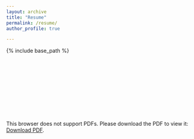 ```yaml
---
layout: archive
title: "Resume"
permalink: /resume/
author_profile: true

---
```


{% include base_path %}

<object data="https://drive.google.com/file/d/1h_ZbhhuRRcVPSLuSCOy5YDEDEkWsC_uR/view?usp=sharing" type="application/pdf" width="700px" height="700px">
    <embed src="https://drive.google.com/file/d/1h_ZbhhuRRcVPSLuSCOy5YDEDEkWsC_uR/view?usp=sharing">
        <p>This browser does not support PDFs. Please download the PDF to view it: <a href="https://drive.google.com/file/d/1h_ZbhhuRRcVPSLuSCOy5YDEDEkWsC_uR/view?usp=sharing">Download PDF</a>.</p>
    </embed>
</object>
